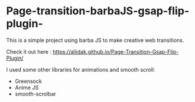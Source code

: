 # Page-transition-barbaJS-gsap-flip-plugin-

This is a simple project using barba JS to make creative web transitions.

Check it out here : https://aliidak.github.io/Page-Transition-Gsap-Flip-Plugin/

I used some other libraries for animations and smooth scroll:

- Greensock
- Anime JS
- smooth-scrolbar
